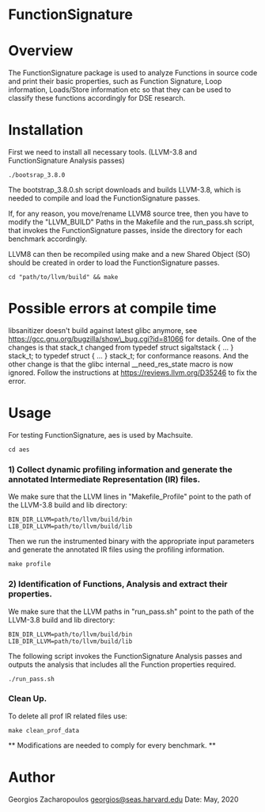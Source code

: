 # FunctionSignature

# Overview

The FunctionSignature package is used to analyze Functions in source code and print their basic properties, such as Function Signature,
Loop information, Loads/Store information etc so that they can be used to classify these functions accordingly for DSE research.

# Installation

First we need to install all necessary tools. (LLVM-3.8 and FunctionSignature Analysis passes)


    ./bootsrap_3.8.0


The bootstrap_3.8.0.sh script downloads and builds LLVM-3.8, which is needed to compile and load the FunctionSignature passes. 

If, for any reason, you move/rename LLVM8 source tree, then you have to modify the
"LLVM_BUILD" Paths in the Makefile and the run_pass.sh script, that invokes the FunctionSignature passes, inside the 
directory for each benchmark accordingly. 

LLVM8 can then be recompiled using make and a new Shared Object (SO) should be created in order to load the FunctionSignature passes.

    cd "path/to/llvm/build" && make


# Possible errors at compile time

libsanitizer doesn't build against latest glibc anymore, see https://gcc.gnu.org/bugzilla/show\_bug.cgi?id=81066 for details.
One of the changes is that stack\_t changed from typedef struct sigaltstack { ... } stack\_t; to typedef struct { ... } stack\_t; for conformance reasons.
And the other change is that the glibc internal \_\_need\_res\_state macro is now ignored.
Follow the instructions at https://reviews.llvm.org/D35246 to fix the error. 

# Usage

For testing FunctionSignature, aes is used by Machsuite.

    cd aes

### 1) Collect dynamic profiling information and generate the annotated  Intermediate Representation (IR) files.

We make sure that the LLVM lines in "Makefile_Profile" point to the path of the LLVM-3.8 build and lib directory:    

    BIN_DIR_LLVM=path/to/llvm/build/bin
    LIB_DIR_LLVM=path/to/llvm/build/lib

Then we run the instrumented binary with the appropriate input parameters and generate the annotated IR files using
the profiling information.    

    make profile

### 2) Identification of Functions, Analysis and extract their properties.   

We make sure that the LLVM paths in "run_pass.sh" point to the path of the LLVM-3.8 build and lib directory:

    BIN_DIR_LLVM=path/to/llvm/build/bin
    LIB_DIR_LLVM=path/to/llvm/build/lib

The following script invokes the FunctionSignature Analysis passes and outputs the analysis that includes all the Function properties required.
    
    ./run_pass.sh



### Clean Up. 

To delete all prof IR related files use:

    make clean_prof_data 



** Modifications are needed to comply for every benchmark. **

# Author

Georgios Zacharopoulos georgios@seas.harvard.edu Date: May, 2020
